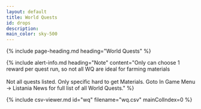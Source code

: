 ```yaml
---
layout: default
title: World Quests
id: drops
description:
main_color: sky-500
---
```


<div class="margin-center-90">
  {% include page-heading.md heading="World Quests" %}

  {% include alert-info.md heading="Note" content="Only can choose 1 reward per quest run, so not all WQ are ideal for farming materials<br><br>Not all quests listed. Only specific hard to get Materials. Goto In Game Menu -> Listania News for full list of all World Quests." %}
  
  {% include csv-viewer.md id="wq" filename="wq.csv" mainColIndex=0 %}
</div>
